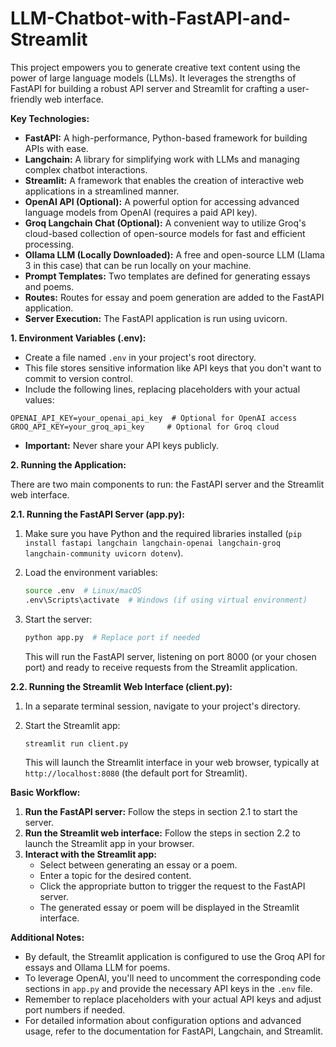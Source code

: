 # LLM-Chatbot-with-FastAPI-and-Streamlit
This project empowers you to generate creative text content using the power of large language models (LLMs). It leverages the strengths of FastAPI for building a robust API server and Streamlit for crafting a user-friendly web interface.

**Key Technologies:**

* **FastAPI:** A high-performance, Python-based framework for building APIs with ease.
* **Langchain:** A library for simplifying work with LLMs and managing complex chatbot interactions.
* **Streamlit:** A framework that enables the creation of interactive web applications in a streamlined manner.
* **OpenAI API (Optional):** A powerful option for accessing advanced language models from OpenAI (requires a paid API key).
* **Groq Langchain Chat (Optional):** A convenient way to utilize Groq's cloud-based collection of open-source models for fast and efficient processing.
* **Ollama LLM (Locally Downloaded):** A free and open-source LLM (Llama 3 in this case) that can be run locally on your machine.
* **Prompt Templates:** Two templates are defined for generating essays and poems.
* **Routes:** Routes for essay and poem generation are added to the FastAPI application.
* **Server Execution:** The FastAPI application is run using uvicorn.

**1. Environment Variables (.env):**

* Create a file named `.env` in your project's root directory.
* This file stores sensitive information like API keys that you don't want to commit to version control.
* Include the following lines, replacing placeholders with your actual values:

```
OPENAI_API_KEY=your_openai_api_key  # Optional for OpenAI access
GROQ_API_KEY=your_groq_api_key     # Optional for Groq cloud
```

* **Important:** Never share your API keys publicly.

**2. Running the Application:**

There are two main components to run: the FastAPI server and the Streamlit web interface.

**2.1. Running the FastAPI Server (app.py):**

1. Make sure you have Python and the required libraries installed (`pip install fastapi langchain langchain-openai langchain-groq langchain-community uvicorn dotenv`).
2. Load the environment variables:

   ```bash
   source .env  # Linux/macOS
   .env\Scripts\activate  # Windows (if using virtual environment)
   ```

3. Start the server:

   ```bash
   python app.py  # Replace port if needed
   ```

   This will run the FastAPI server, listening on port 8000 (or your chosen port) and ready to receive requests from the Streamlit application.

**2.2. Running the Streamlit Web Interface (client.py):**

1. In a separate terminal session, navigate to your project's directory.
2. Start the Streamlit app:

   ```bash
   streamlit run client.py
   ```

   This will launch the Streamlit interface in your web browser, typically at `http://localhost:8080` (the default port for Streamlit).

**Basic Workflow:**

1. **Run the FastAPI server:** Follow the steps in section 2.1 to start the server.
2. **Run the Streamlit web interface:** Follow the steps in section 2.2 to launch the Streamlit app in your browser.
3. **Interact with the Streamlit app:**
   - Select between generating an essay or a poem.
   - Enter a topic for the desired content.
   - Click the appropriate button to trigger the request to the FastAPI server.
   - The generated essay or poem will be displayed in the Streamlit interface.

**Additional Notes:**

* By default, the Streamlit application is configured to use the Groq API for essays and  Ollama LLM for poems.
* To leverage OpenAI, you'll need to uncomment the corresponding code sections in `app.py` and provide the necessary API keys in the `.env` file.
* Remember to replace placeholders with your actual API keys and adjust port numbers if needed.
* For detailed information about configuration options and advanced usage, refer to the documentation for FastAPI, Langchain, and Streamlit.

